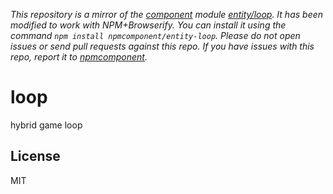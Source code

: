 *This repository is a mirror of the [component](http://component.io) module [entity/loop](http://github.com/entity/loop). It has been modified to work with NPM+Browserify. You can install it using the command `npm install npmcomponent/entity-loop`. Please do not open issues or send pull requests against this repo. If you have issues with this repo, report it to [npmcomponent](https://github.com/airportyh/npmcomponent).*

# loop

hybrid game loop

## License

MIT
